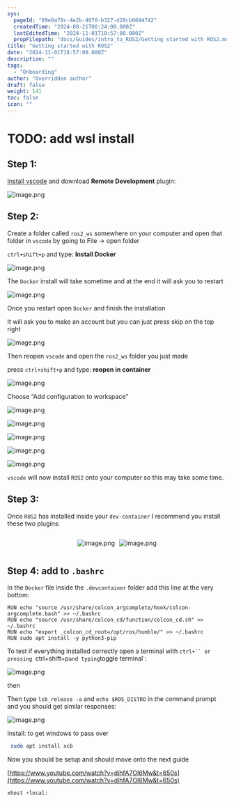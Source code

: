 ```yaml
---
sys:
  pageId: "89e0a78c-4e2b-4070-b327-d28cb0694742"
  createdTime: "2024-08-21T00:24:00.000Z"
  lastEditedTime: "2024-11-01T18:57:00.000Z"
  propFilepath: "docs/Guides/intro_to_ROS2/Getting started with ROS2.md"
title: "Getting started with ROS2"
date: "2024-11-01T18:57:00.000Z"
description: ""
tags:
  - "Onboarding"
author: "Overridden author"
draft: false
weight: 141
toc: false
icon: ""
---
```


# TODO: add wsl install

## Step 1:

[Install vscode](https://code.visualstudio.com/download) and download **Remote Development** plugin:

![image.png](https://prod-files-secure.s3.us-west-2.amazonaws.com/d518164a-d88e-44d1-a4ee-3adb3bd8bce0/efb52993-1881-4a40-b95e-6f020334f022/image.png?X-Amz-Algorithm=AWS4-HMAC-SHA256&X-Amz-Content-Sha256=UNSIGNED-PAYLOAD&X-Amz-Credential=ASIAZI2LB466WI33PUIJ%2F20250302%2Fus-west-2%2Fs3%2Faws4_request&X-Amz-Date=20250302T190115Z&X-Amz-Expires=3600&X-Amz-Security-Token=IQoJb3JpZ2luX2VjEIn%2F%2F%2F%2F%2F%2F%2F%2F%2F%2FwEaCXVzLXdlc3QtMiJGMEQCICT1wZnCE5DeCK3AeXGjfalaVX7zs%2BBaT4Vcx7ZUKXcxAiBCQP3F0bv%2F%2FLODY9gQvTFRWEtukCBUkdxcHcJXLw2XkyqIBAjC%2F%2F%2F%2F%2F%2F%2F%2F%2F%2F8BEAAaDDYzNzQyMzE4MzgwNSIMqL5ic7xIax2tgV%2B4KtwD0WNhs12lZJaJ3%2FSLAXxqhsdEPEdlKXFg%2ByDUB4dtvsFmcsf7l7g1xROMYPD1Mvk5%2B8W77b5MDDyaLSNq5m%2BvaxVXdht6WTeuhzqxvlo4yAvq%2F%2BtXmeDWHLqX1baPue%2F0ud6FSqxHRQr2l9Kc1myBLHU%2Fz57iOHmCpTXMpy74cReD94ah8HOltnb4AyyO111oiSnV6noZVzYBxT5iy%2BQbyzrQ%2B9BTHrrPg4K%2FfkNwbjyjQ64%2Fv8TpT1ZlpnvrqFuqb%2BIaSrK9umlQ9ElKp2KPRgy0jHl4pLQEH9buio7SsnY6bUofwbtdVX5p8ty32ERHwFX6IymNI5HoAbT3Lr%2FuhIaFXUz%2BOakE64CjF%2FYJCDOtssk0pKaZ9CZ9VLuIu91%2B08YSI9EytmOA7TKu6OTtmEG5X2UL5Y8GtRbXkDC01APsxND8sea7NsSBJfSbWz%2BYj1dADS10oVkw%2FP1s1SqkdqsQ7%2FDzdhKIO%2F2kRI0bf%2BxckiPJlus0zLXgHHyOmam%2FVzP6mQtz4ACuTpl2zaCbbAFEe4%2BAn5AVPGWryvo2iKGm%2BVnpSOtv%2BCUtoYlv%2BCyoKaLFsRhv%2BN7XVHA99IC31AcArw6OERxN0f8MAqLW149R5hoiZgRPlmyp6KAwmZ2SvgY6pgHL3hQzLBWQ%2BC3eD68OweFgtiSDucB7vNEQmBUX4W0jBMlhLW11DeegQa5918L9BnZ%2BWRQDa1KRQ9sNpznbGHoBsBNxtxk2xOy7UrIOYdzkfrYFmvGJGJ44sUVN%2FMFcGUK1TZk0E6zCOlmpCtrC%2FOxnQX3dexymgf4LRDLNo82dfElshVxfpgc8oBAH6dbHYMX7%2BYhwUVLT7%2FyjD6O7fIKeG3NzKNWM&X-Amz-Signature=874791b2fa257096b62938a726b5cc6bbf508b4b08b3457db59f5f20a1c9f8ae&X-Amz-SignedHeaders=host&x-id=GetObject)

## Step 2:

Create a folder called `ros2_ws` somewhere on your computer and open that folder in `vscode` by going to File → open folder 

`ctrl+shift+p` and type: **Install Docker**

![image.png](https://prod-files-secure.s3.us-west-2.amazonaws.com/d518164a-d88e-44d1-a4ee-3adb3bd8bce0/2269dc0e-1cd5-47ff-bceb-c04ad9b2eab0/image.png?X-Amz-Algorithm=AWS4-HMAC-SHA256&X-Amz-Content-Sha256=UNSIGNED-PAYLOAD&X-Amz-Credential=ASIAZI2LB466WI33PUIJ%2F20250302%2Fus-west-2%2Fs3%2Faws4_request&X-Amz-Date=20250302T190115Z&X-Amz-Expires=3600&X-Amz-Security-Token=IQoJb3JpZ2luX2VjEIn%2F%2F%2F%2F%2F%2F%2F%2F%2F%2FwEaCXVzLXdlc3QtMiJGMEQCICT1wZnCE5DeCK3AeXGjfalaVX7zs%2BBaT4Vcx7ZUKXcxAiBCQP3F0bv%2F%2FLODY9gQvTFRWEtukCBUkdxcHcJXLw2XkyqIBAjC%2F%2F%2F%2F%2F%2F%2F%2F%2F%2F8BEAAaDDYzNzQyMzE4MzgwNSIMqL5ic7xIax2tgV%2B4KtwD0WNhs12lZJaJ3%2FSLAXxqhsdEPEdlKXFg%2ByDUB4dtvsFmcsf7l7g1xROMYPD1Mvk5%2B8W77b5MDDyaLSNq5m%2BvaxVXdht6WTeuhzqxvlo4yAvq%2F%2BtXmeDWHLqX1baPue%2F0ud6FSqxHRQr2l9Kc1myBLHU%2Fz57iOHmCpTXMpy74cReD94ah8HOltnb4AyyO111oiSnV6noZVzYBxT5iy%2BQbyzrQ%2B9BTHrrPg4K%2FfkNwbjyjQ64%2Fv8TpT1ZlpnvrqFuqb%2BIaSrK9umlQ9ElKp2KPRgy0jHl4pLQEH9buio7SsnY6bUofwbtdVX5p8ty32ERHwFX6IymNI5HoAbT3Lr%2FuhIaFXUz%2BOakE64CjF%2FYJCDOtssk0pKaZ9CZ9VLuIu91%2B08YSI9EytmOA7TKu6OTtmEG5X2UL5Y8GtRbXkDC01APsxND8sea7NsSBJfSbWz%2BYj1dADS10oVkw%2FP1s1SqkdqsQ7%2FDzdhKIO%2F2kRI0bf%2BxckiPJlus0zLXgHHyOmam%2FVzP6mQtz4ACuTpl2zaCbbAFEe4%2BAn5AVPGWryvo2iKGm%2BVnpSOtv%2BCUtoYlv%2BCyoKaLFsRhv%2BN7XVHA99IC31AcArw6OERxN0f8MAqLW149R5hoiZgRPlmyp6KAwmZ2SvgY6pgHL3hQzLBWQ%2BC3eD68OweFgtiSDucB7vNEQmBUX4W0jBMlhLW11DeegQa5918L9BnZ%2BWRQDa1KRQ9sNpznbGHoBsBNxtxk2xOy7UrIOYdzkfrYFmvGJGJ44sUVN%2FMFcGUK1TZk0E6zCOlmpCtrC%2FOxnQX3dexymgf4LRDLNo82dfElshVxfpgc8oBAH6dbHYMX7%2BYhwUVLT7%2FyjD6O7fIKeG3NzKNWM&X-Amz-Signature=6ae70d976f55ffe382f307934c77e0133ec32fc3292679a24f8b032e8c1ff1d6&X-Amz-SignedHeaders=host&x-id=GetObject)

The `Docker` install will take sometime and at the end it will ask you to restart

![image.png](https://prod-files-secure.s3.us-west-2.amazonaws.com/d518164a-d88e-44d1-a4ee-3adb3bd8bce0/ed233f78-be33-4b1f-b89c-9c346c0e961e/image.png?X-Amz-Algorithm=AWS4-HMAC-SHA256&X-Amz-Content-Sha256=UNSIGNED-PAYLOAD&X-Amz-Credential=ASIAZI2LB466WI33PUIJ%2F20250302%2Fus-west-2%2Fs3%2Faws4_request&X-Amz-Date=20250302T190115Z&X-Amz-Expires=3600&X-Amz-Security-Token=IQoJb3JpZ2luX2VjEIn%2F%2F%2F%2F%2F%2F%2F%2F%2F%2FwEaCXVzLXdlc3QtMiJGMEQCICT1wZnCE5DeCK3AeXGjfalaVX7zs%2BBaT4Vcx7ZUKXcxAiBCQP3F0bv%2F%2FLODY9gQvTFRWEtukCBUkdxcHcJXLw2XkyqIBAjC%2F%2F%2F%2F%2F%2F%2F%2F%2F%2F8BEAAaDDYzNzQyMzE4MzgwNSIMqL5ic7xIax2tgV%2B4KtwD0WNhs12lZJaJ3%2FSLAXxqhsdEPEdlKXFg%2ByDUB4dtvsFmcsf7l7g1xROMYPD1Mvk5%2B8W77b5MDDyaLSNq5m%2BvaxVXdht6WTeuhzqxvlo4yAvq%2F%2BtXmeDWHLqX1baPue%2F0ud6FSqxHRQr2l9Kc1myBLHU%2Fz57iOHmCpTXMpy74cReD94ah8HOltnb4AyyO111oiSnV6noZVzYBxT5iy%2BQbyzrQ%2B9BTHrrPg4K%2FfkNwbjyjQ64%2Fv8TpT1ZlpnvrqFuqb%2BIaSrK9umlQ9ElKp2KPRgy0jHl4pLQEH9buio7SsnY6bUofwbtdVX5p8ty32ERHwFX6IymNI5HoAbT3Lr%2FuhIaFXUz%2BOakE64CjF%2FYJCDOtssk0pKaZ9CZ9VLuIu91%2B08YSI9EytmOA7TKu6OTtmEG5X2UL5Y8GtRbXkDC01APsxND8sea7NsSBJfSbWz%2BYj1dADS10oVkw%2FP1s1SqkdqsQ7%2FDzdhKIO%2F2kRI0bf%2BxckiPJlus0zLXgHHyOmam%2FVzP6mQtz4ACuTpl2zaCbbAFEe4%2BAn5AVPGWryvo2iKGm%2BVnpSOtv%2BCUtoYlv%2BCyoKaLFsRhv%2BN7XVHA99IC31AcArw6OERxN0f8MAqLW149R5hoiZgRPlmyp6KAwmZ2SvgY6pgHL3hQzLBWQ%2BC3eD68OweFgtiSDucB7vNEQmBUX4W0jBMlhLW11DeegQa5918L9BnZ%2BWRQDa1KRQ9sNpznbGHoBsBNxtxk2xOy7UrIOYdzkfrYFmvGJGJ44sUVN%2FMFcGUK1TZk0E6zCOlmpCtrC%2FOxnQX3dexymgf4LRDLNo82dfElshVxfpgc8oBAH6dbHYMX7%2BYhwUVLT7%2FyjD6O7fIKeG3NzKNWM&X-Amz-Signature=09daaa65a049177c729c3fb5117acfd0b14b13c4f4c9010f092ea8016184d892&X-Amz-SignedHeaders=host&x-id=GetObject)

Once you restart open `Docker` and finish the installation

It will ask you to make an account but you can just press skip on the top right

![image.png](https://prod-files-secure.s3.us-west-2.amazonaws.com/d518164a-d88e-44d1-a4ee-3adb3bd8bce0/21010ad9-1659-4fd9-9f59-9932a09b2a3d/image.png?X-Amz-Algorithm=AWS4-HMAC-SHA256&X-Amz-Content-Sha256=UNSIGNED-PAYLOAD&X-Amz-Credential=ASIAZI2LB466WI33PUIJ%2F20250302%2Fus-west-2%2Fs3%2Faws4_request&X-Amz-Date=20250302T190115Z&X-Amz-Expires=3600&X-Amz-Security-Token=IQoJb3JpZ2luX2VjEIn%2F%2F%2F%2F%2F%2F%2F%2F%2F%2FwEaCXVzLXdlc3QtMiJGMEQCICT1wZnCE5DeCK3AeXGjfalaVX7zs%2BBaT4Vcx7ZUKXcxAiBCQP3F0bv%2F%2FLODY9gQvTFRWEtukCBUkdxcHcJXLw2XkyqIBAjC%2F%2F%2F%2F%2F%2F%2F%2F%2F%2F8BEAAaDDYzNzQyMzE4MzgwNSIMqL5ic7xIax2tgV%2B4KtwD0WNhs12lZJaJ3%2FSLAXxqhsdEPEdlKXFg%2ByDUB4dtvsFmcsf7l7g1xROMYPD1Mvk5%2B8W77b5MDDyaLSNq5m%2BvaxVXdht6WTeuhzqxvlo4yAvq%2F%2BtXmeDWHLqX1baPue%2F0ud6FSqxHRQr2l9Kc1myBLHU%2Fz57iOHmCpTXMpy74cReD94ah8HOltnb4AyyO111oiSnV6noZVzYBxT5iy%2BQbyzrQ%2B9BTHrrPg4K%2FfkNwbjyjQ64%2Fv8TpT1ZlpnvrqFuqb%2BIaSrK9umlQ9ElKp2KPRgy0jHl4pLQEH9buio7SsnY6bUofwbtdVX5p8ty32ERHwFX6IymNI5HoAbT3Lr%2FuhIaFXUz%2BOakE64CjF%2FYJCDOtssk0pKaZ9CZ9VLuIu91%2B08YSI9EytmOA7TKu6OTtmEG5X2UL5Y8GtRbXkDC01APsxND8sea7NsSBJfSbWz%2BYj1dADS10oVkw%2FP1s1SqkdqsQ7%2FDzdhKIO%2F2kRI0bf%2BxckiPJlus0zLXgHHyOmam%2FVzP6mQtz4ACuTpl2zaCbbAFEe4%2BAn5AVPGWryvo2iKGm%2BVnpSOtv%2BCUtoYlv%2BCyoKaLFsRhv%2BN7XVHA99IC31AcArw6OERxN0f8MAqLW149R5hoiZgRPlmyp6KAwmZ2SvgY6pgHL3hQzLBWQ%2BC3eD68OweFgtiSDucB7vNEQmBUX4W0jBMlhLW11DeegQa5918L9BnZ%2BWRQDa1KRQ9sNpznbGHoBsBNxtxk2xOy7UrIOYdzkfrYFmvGJGJ44sUVN%2FMFcGUK1TZk0E6zCOlmpCtrC%2FOxnQX3dexymgf4LRDLNo82dfElshVxfpgc8oBAH6dbHYMX7%2BYhwUVLT7%2FyjD6O7fIKeG3NzKNWM&X-Amz-Signature=ea61f7ddc8b691f1c91b3511ff1fadf3b12b952ad5330e823c9caad47a8bc1e9&X-Amz-SignedHeaders=host&x-id=GetObject)

Then reopen `vscode` and open the `ros2_ws` folder you just made

press `ctrl+shift+p` and type: **reopen in container**

![image.png](https://prod-files-secure.s3.us-west-2.amazonaws.com/d518164a-d88e-44d1-a4ee-3adb3bd8bce0/4e93b8c2-41ad-488c-8095-c74205196118/image.png?X-Amz-Algorithm=AWS4-HMAC-SHA256&X-Amz-Content-Sha256=UNSIGNED-PAYLOAD&X-Amz-Credential=ASIAZI2LB466WI33PUIJ%2F20250302%2Fus-west-2%2Fs3%2Faws4_request&X-Amz-Date=20250302T190115Z&X-Amz-Expires=3600&X-Amz-Security-Token=IQoJb3JpZ2luX2VjEIn%2F%2F%2F%2F%2F%2F%2F%2F%2F%2FwEaCXVzLXdlc3QtMiJGMEQCICT1wZnCE5DeCK3AeXGjfalaVX7zs%2BBaT4Vcx7ZUKXcxAiBCQP3F0bv%2F%2FLODY9gQvTFRWEtukCBUkdxcHcJXLw2XkyqIBAjC%2F%2F%2F%2F%2F%2F%2F%2F%2F%2F8BEAAaDDYzNzQyMzE4MzgwNSIMqL5ic7xIax2tgV%2B4KtwD0WNhs12lZJaJ3%2FSLAXxqhsdEPEdlKXFg%2ByDUB4dtvsFmcsf7l7g1xROMYPD1Mvk5%2B8W77b5MDDyaLSNq5m%2BvaxVXdht6WTeuhzqxvlo4yAvq%2F%2BtXmeDWHLqX1baPue%2F0ud6FSqxHRQr2l9Kc1myBLHU%2Fz57iOHmCpTXMpy74cReD94ah8HOltnb4AyyO111oiSnV6noZVzYBxT5iy%2BQbyzrQ%2B9BTHrrPg4K%2FfkNwbjyjQ64%2Fv8TpT1ZlpnvrqFuqb%2BIaSrK9umlQ9ElKp2KPRgy0jHl4pLQEH9buio7SsnY6bUofwbtdVX5p8ty32ERHwFX6IymNI5HoAbT3Lr%2FuhIaFXUz%2BOakE64CjF%2FYJCDOtssk0pKaZ9CZ9VLuIu91%2B08YSI9EytmOA7TKu6OTtmEG5X2UL5Y8GtRbXkDC01APsxND8sea7NsSBJfSbWz%2BYj1dADS10oVkw%2FP1s1SqkdqsQ7%2FDzdhKIO%2F2kRI0bf%2BxckiPJlus0zLXgHHyOmam%2FVzP6mQtz4ACuTpl2zaCbbAFEe4%2BAn5AVPGWryvo2iKGm%2BVnpSOtv%2BCUtoYlv%2BCyoKaLFsRhv%2BN7XVHA99IC31AcArw6OERxN0f8MAqLW149R5hoiZgRPlmyp6KAwmZ2SvgY6pgHL3hQzLBWQ%2BC3eD68OweFgtiSDucB7vNEQmBUX4W0jBMlhLW11DeegQa5918L9BnZ%2BWRQDa1KRQ9sNpznbGHoBsBNxtxk2xOy7UrIOYdzkfrYFmvGJGJ44sUVN%2FMFcGUK1TZk0E6zCOlmpCtrC%2FOxnQX3dexymgf4LRDLNo82dfElshVxfpgc8oBAH6dbHYMX7%2BYhwUVLT7%2FyjD6O7fIKeG3NzKNWM&X-Amz-Signature=6cc2fc148def3dcce028b27deccc9b7be69a27469bc505917d1e24bbca97b6b2&X-Amz-SignedHeaders=host&x-id=GetObject)

Choose “Add configuration to workspace”

![image.png](https://prod-files-secure.s3.us-west-2.amazonaws.com/d518164a-d88e-44d1-a4ee-3adb3bd8bce0/9560b282-5060-4989-ba37-97e7b2c22476/image.png?X-Amz-Algorithm=AWS4-HMAC-SHA256&X-Amz-Content-Sha256=UNSIGNED-PAYLOAD&X-Amz-Credential=ASIAZI2LB466WI33PUIJ%2F20250302%2Fus-west-2%2Fs3%2Faws4_request&X-Amz-Date=20250302T190115Z&X-Amz-Expires=3600&X-Amz-Security-Token=IQoJb3JpZ2luX2VjEIn%2F%2F%2F%2F%2F%2F%2F%2F%2F%2FwEaCXVzLXdlc3QtMiJGMEQCICT1wZnCE5DeCK3AeXGjfalaVX7zs%2BBaT4Vcx7ZUKXcxAiBCQP3F0bv%2F%2FLODY9gQvTFRWEtukCBUkdxcHcJXLw2XkyqIBAjC%2F%2F%2F%2F%2F%2F%2F%2F%2F%2F8BEAAaDDYzNzQyMzE4MzgwNSIMqL5ic7xIax2tgV%2B4KtwD0WNhs12lZJaJ3%2FSLAXxqhsdEPEdlKXFg%2ByDUB4dtvsFmcsf7l7g1xROMYPD1Mvk5%2B8W77b5MDDyaLSNq5m%2BvaxVXdht6WTeuhzqxvlo4yAvq%2F%2BtXmeDWHLqX1baPue%2F0ud6FSqxHRQr2l9Kc1myBLHU%2Fz57iOHmCpTXMpy74cReD94ah8HOltnb4AyyO111oiSnV6noZVzYBxT5iy%2BQbyzrQ%2B9BTHrrPg4K%2FfkNwbjyjQ64%2Fv8TpT1ZlpnvrqFuqb%2BIaSrK9umlQ9ElKp2KPRgy0jHl4pLQEH9buio7SsnY6bUofwbtdVX5p8ty32ERHwFX6IymNI5HoAbT3Lr%2FuhIaFXUz%2BOakE64CjF%2FYJCDOtssk0pKaZ9CZ9VLuIu91%2B08YSI9EytmOA7TKu6OTtmEG5X2UL5Y8GtRbXkDC01APsxND8sea7NsSBJfSbWz%2BYj1dADS10oVkw%2FP1s1SqkdqsQ7%2FDzdhKIO%2F2kRI0bf%2BxckiPJlus0zLXgHHyOmam%2FVzP6mQtz4ACuTpl2zaCbbAFEe4%2BAn5AVPGWryvo2iKGm%2BVnpSOtv%2BCUtoYlv%2BCyoKaLFsRhv%2BN7XVHA99IC31AcArw6OERxN0f8MAqLW149R5hoiZgRPlmyp6KAwmZ2SvgY6pgHL3hQzLBWQ%2BC3eD68OweFgtiSDucB7vNEQmBUX4W0jBMlhLW11DeegQa5918L9BnZ%2BWRQDa1KRQ9sNpznbGHoBsBNxtxk2xOy7UrIOYdzkfrYFmvGJGJ44sUVN%2FMFcGUK1TZk0E6zCOlmpCtrC%2FOxnQX3dexymgf4LRDLNo82dfElshVxfpgc8oBAH6dbHYMX7%2BYhwUVLT7%2FyjD6O7fIKeG3NzKNWM&X-Amz-Signature=5d3bc3d033ab038336b3935ad83f5d1adc499f32f3513c6c2b615fb91837d309&X-Amz-SignedHeaders=host&x-id=GetObject)

![image.png](https://prod-files-secure.s3.us-west-2.amazonaws.com/d518164a-d88e-44d1-a4ee-3adb3bd8bce0/2ee63f81-886b-48e8-a553-dc6e5eac99e4/image.png?X-Amz-Algorithm=AWS4-HMAC-SHA256&X-Amz-Content-Sha256=UNSIGNED-PAYLOAD&X-Amz-Credential=ASIAZI2LB466WI33PUIJ%2F20250302%2Fus-west-2%2Fs3%2Faws4_request&X-Amz-Date=20250302T190115Z&X-Amz-Expires=3600&X-Amz-Security-Token=IQoJb3JpZ2luX2VjEIn%2F%2F%2F%2F%2F%2F%2F%2F%2F%2FwEaCXVzLXdlc3QtMiJGMEQCICT1wZnCE5DeCK3AeXGjfalaVX7zs%2BBaT4Vcx7ZUKXcxAiBCQP3F0bv%2F%2FLODY9gQvTFRWEtukCBUkdxcHcJXLw2XkyqIBAjC%2F%2F%2F%2F%2F%2F%2F%2F%2F%2F8BEAAaDDYzNzQyMzE4MzgwNSIMqL5ic7xIax2tgV%2B4KtwD0WNhs12lZJaJ3%2FSLAXxqhsdEPEdlKXFg%2ByDUB4dtvsFmcsf7l7g1xROMYPD1Mvk5%2B8W77b5MDDyaLSNq5m%2BvaxVXdht6WTeuhzqxvlo4yAvq%2F%2BtXmeDWHLqX1baPue%2F0ud6FSqxHRQr2l9Kc1myBLHU%2Fz57iOHmCpTXMpy74cReD94ah8HOltnb4AyyO111oiSnV6noZVzYBxT5iy%2BQbyzrQ%2B9BTHrrPg4K%2FfkNwbjyjQ64%2Fv8TpT1ZlpnvrqFuqb%2BIaSrK9umlQ9ElKp2KPRgy0jHl4pLQEH9buio7SsnY6bUofwbtdVX5p8ty32ERHwFX6IymNI5HoAbT3Lr%2FuhIaFXUz%2BOakE64CjF%2FYJCDOtssk0pKaZ9CZ9VLuIu91%2B08YSI9EytmOA7TKu6OTtmEG5X2UL5Y8GtRbXkDC01APsxND8sea7NsSBJfSbWz%2BYj1dADS10oVkw%2FP1s1SqkdqsQ7%2FDzdhKIO%2F2kRI0bf%2BxckiPJlus0zLXgHHyOmam%2FVzP6mQtz4ACuTpl2zaCbbAFEe4%2BAn5AVPGWryvo2iKGm%2BVnpSOtv%2BCUtoYlv%2BCyoKaLFsRhv%2BN7XVHA99IC31AcArw6OERxN0f8MAqLW149R5hoiZgRPlmyp6KAwmZ2SvgY6pgHL3hQzLBWQ%2BC3eD68OweFgtiSDucB7vNEQmBUX4W0jBMlhLW11DeegQa5918L9BnZ%2BWRQDa1KRQ9sNpznbGHoBsBNxtxk2xOy7UrIOYdzkfrYFmvGJGJ44sUVN%2FMFcGUK1TZk0E6zCOlmpCtrC%2FOxnQX3dexymgf4LRDLNo82dfElshVxfpgc8oBAH6dbHYMX7%2BYhwUVLT7%2FyjD6O7fIKeG3NzKNWM&X-Amz-Signature=2d345ba25b2b896db533f9ec65e13fdb4a9ba2b7e43cc7961129723388b5caae&X-Amz-SignedHeaders=host&x-id=GetObject)

![image.png](https://prod-files-secure.s3.us-west-2.amazonaws.com/d518164a-d88e-44d1-a4ee-3adb3bd8bce0/ae1580b2-b048-407e-aed9-b584224a7a04/image.png?X-Amz-Algorithm=AWS4-HMAC-SHA256&X-Amz-Content-Sha256=UNSIGNED-PAYLOAD&X-Amz-Credential=ASIAZI2LB466WI33PUIJ%2F20250302%2Fus-west-2%2Fs3%2Faws4_request&X-Amz-Date=20250302T190115Z&X-Amz-Expires=3600&X-Amz-Security-Token=IQoJb3JpZ2luX2VjEIn%2F%2F%2F%2F%2F%2F%2F%2F%2F%2FwEaCXVzLXdlc3QtMiJGMEQCICT1wZnCE5DeCK3AeXGjfalaVX7zs%2BBaT4Vcx7ZUKXcxAiBCQP3F0bv%2F%2FLODY9gQvTFRWEtukCBUkdxcHcJXLw2XkyqIBAjC%2F%2F%2F%2F%2F%2F%2F%2F%2F%2F8BEAAaDDYzNzQyMzE4MzgwNSIMqL5ic7xIax2tgV%2B4KtwD0WNhs12lZJaJ3%2FSLAXxqhsdEPEdlKXFg%2ByDUB4dtvsFmcsf7l7g1xROMYPD1Mvk5%2B8W77b5MDDyaLSNq5m%2BvaxVXdht6WTeuhzqxvlo4yAvq%2F%2BtXmeDWHLqX1baPue%2F0ud6FSqxHRQr2l9Kc1myBLHU%2Fz57iOHmCpTXMpy74cReD94ah8HOltnb4AyyO111oiSnV6noZVzYBxT5iy%2BQbyzrQ%2B9BTHrrPg4K%2FfkNwbjyjQ64%2Fv8TpT1ZlpnvrqFuqb%2BIaSrK9umlQ9ElKp2KPRgy0jHl4pLQEH9buio7SsnY6bUofwbtdVX5p8ty32ERHwFX6IymNI5HoAbT3Lr%2FuhIaFXUz%2BOakE64CjF%2FYJCDOtssk0pKaZ9CZ9VLuIu91%2B08YSI9EytmOA7TKu6OTtmEG5X2UL5Y8GtRbXkDC01APsxND8sea7NsSBJfSbWz%2BYj1dADS10oVkw%2FP1s1SqkdqsQ7%2FDzdhKIO%2F2kRI0bf%2BxckiPJlus0zLXgHHyOmam%2FVzP6mQtz4ACuTpl2zaCbbAFEe4%2BAn5AVPGWryvo2iKGm%2BVnpSOtv%2BCUtoYlv%2BCyoKaLFsRhv%2BN7XVHA99IC31AcArw6OERxN0f8MAqLW149R5hoiZgRPlmyp6KAwmZ2SvgY6pgHL3hQzLBWQ%2BC3eD68OweFgtiSDucB7vNEQmBUX4W0jBMlhLW11DeegQa5918L9BnZ%2BWRQDa1KRQ9sNpznbGHoBsBNxtxk2xOy7UrIOYdzkfrYFmvGJGJ44sUVN%2FMFcGUK1TZk0E6zCOlmpCtrC%2FOxnQX3dexymgf4LRDLNo82dfElshVxfpgc8oBAH6dbHYMX7%2BYhwUVLT7%2FyjD6O7fIKeG3NzKNWM&X-Amz-Signature=c47f89647984004ef78f5875a561f030193a97d639be23071aa5f8a1cb456c18&X-Amz-SignedHeaders=host&x-id=GetObject)

![image.png](https://prod-files-secure.s3.us-west-2.amazonaws.com/d518164a-d88e-44d1-a4ee-3adb3bd8bce0/53255b28-f75e-430f-b9e3-c0ac8577e42b/image.png?X-Amz-Algorithm=AWS4-HMAC-SHA256&X-Amz-Content-Sha256=UNSIGNED-PAYLOAD&X-Amz-Credential=ASIAZI2LB466WI33PUIJ%2F20250302%2Fus-west-2%2Fs3%2Faws4_request&X-Amz-Date=20250302T190114Z&X-Amz-Expires=3600&X-Amz-Security-Token=IQoJb3JpZ2luX2VjEIn%2F%2F%2F%2F%2F%2F%2F%2F%2F%2FwEaCXVzLXdlc3QtMiJGMEQCICT1wZnCE5DeCK3AeXGjfalaVX7zs%2BBaT4Vcx7ZUKXcxAiBCQP3F0bv%2F%2FLODY9gQvTFRWEtukCBUkdxcHcJXLw2XkyqIBAjC%2F%2F%2F%2F%2F%2F%2F%2F%2F%2F8BEAAaDDYzNzQyMzE4MzgwNSIMqL5ic7xIax2tgV%2B4KtwD0WNhs12lZJaJ3%2FSLAXxqhsdEPEdlKXFg%2ByDUB4dtvsFmcsf7l7g1xROMYPD1Mvk5%2B8W77b5MDDyaLSNq5m%2BvaxVXdht6WTeuhzqxvlo4yAvq%2F%2BtXmeDWHLqX1baPue%2F0ud6FSqxHRQr2l9Kc1myBLHU%2Fz57iOHmCpTXMpy74cReD94ah8HOltnb4AyyO111oiSnV6noZVzYBxT5iy%2BQbyzrQ%2B9BTHrrPg4K%2FfkNwbjyjQ64%2Fv8TpT1ZlpnvrqFuqb%2BIaSrK9umlQ9ElKp2KPRgy0jHl4pLQEH9buio7SsnY6bUofwbtdVX5p8ty32ERHwFX6IymNI5HoAbT3Lr%2FuhIaFXUz%2BOakE64CjF%2FYJCDOtssk0pKaZ9CZ9VLuIu91%2B08YSI9EytmOA7TKu6OTtmEG5X2UL5Y8GtRbXkDC01APsxND8sea7NsSBJfSbWz%2BYj1dADS10oVkw%2FP1s1SqkdqsQ7%2FDzdhKIO%2F2kRI0bf%2BxckiPJlus0zLXgHHyOmam%2FVzP6mQtz4ACuTpl2zaCbbAFEe4%2BAn5AVPGWryvo2iKGm%2BVnpSOtv%2BCUtoYlv%2BCyoKaLFsRhv%2BN7XVHA99IC31AcArw6OERxN0f8MAqLW149R5hoiZgRPlmyp6KAwmZ2SvgY6pgHL3hQzLBWQ%2BC3eD68OweFgtiSDucB7vNEQmBUX4W0jBMlhLW11DeegQa5918L9BnZ%2BWRQDa1KRQ9sNpznbGHoBsBNxtxk2xOy7UrIOYdzkfrYFmvGJGJ44sUVN%2FMFcGUK1TZk0E6zCOlmpCtrC%2FOxnQX3dexymgf4LRDLNo82dfElshVxfpgc8oBAH6dbHYMX7%2BYhwUVLT7%2FyjD6O7fIKeG3NzKNWM&X-Amz-Signature=e6d132d1d9110582b0b395d6f63351b459b0cbce6aa760778c209f253c33336b&X-Amz-SignedHeaders=host&x-id=GetObject)

![image.png](https://prod-files-secure.s3.us-west-2.amazonaws.com/d518164a-d88e-44d1-a4ee-3adb3bd8bce0/7c562767-5af9-4ffb-97d1-327bcdf4ee00/image.png?X-Amz-Algorithm=AWS4-HMAC-SHA256&X-Amz-Content-Sha256=UNSIGNED-PAYLOAD&X-Amz-Credential=ASIAZI2LB466WI33PUIJ%2F20250302%2Fus-west-2%2Fs3%2Faws4_request&X-Amz-Date=20250302T190115Z&X-Amz-Expires=3600&X-Amz-Security-Token=IQoJb3JpZ2luX2VjEIn%2F%2F%2F%2F%2F%2F%2F%2F%2F%2FwEaCXVzLXdlc3QtMiJGMEQCICT1wZnCE5DeCK3AeXGjfalaVX7zs%2BBaT4Vcx7ZUKXcxAiBCQP3F0bv%2F%2FLODY9gQvTFRWEtukCBUkdxcHcJXLw2XkyqIBAjC%2F%2F%2F%2F%2F%2F%2F%2F%2F%2F8BEAAaDDYzNzQyMzE4MzgwNSIMqL5ic7xIax2tgV%2B4KtwD0WNhs12lZJaJ3%2FSLAXxqhsdEPEdlKXFg%2ByDUB4dtvsFmcsf7l7g1xROMYPD1Mvk5%2B8W77b5MDDyaLSNq5m%2BvaxVXdht6WTeuhzqxvlo4yAvq%2F%2BtXmeDWHLqX1baPue%2F0ud6FSqxHRQr2l9Kc1myBLHU%2Fz57iOHmCpTXMpy74cReD94ah8HOltnb4AyyO111oiSnV6noZVzYBxT5iy%2BQbyzrQ%2B9BTHrrPg4K%2FfkNwbjyjQ64%2Fv8TpT1ZlpnvrqFuqb%2BIaSrK9umlQ9ElKp2KPRgy0jHl4pLQEH9buio7SsnY6bUofwbtdVX5p8ty32ERHwFX6IymNI5HoAbT3Lr%2FuhIaFXUz%2BOakE64CjF%2FYJCDOtssk0pKaZ9CZ9VLuIu91%2B08YSI9EytmOA7TKu6OTtmEG5X2UL5Y8GtRbXkDC01APsxND8sea7NsSBJfSbWz%2BYj1dADS10oVkw%2FP1s1SqkdqsQ7%2FDzdhKIO%2F2kRI0bf%2BxckiPJlus0zLXgHHyOmam%2FVzP6mQtz4ACuTpl2zaCbbAFEe4%2BAn5AVPGWryvo2iKGm%2BVnpSOtv%2BCUtoYlv%2BCyoKaLFsRhv%2BN7XVHA99IC31AcArw6OERxN0f8MAqLW149R5hoiZgRPlmyp6KAwmZ2SvgY6pgHL3hQzLBWQ%2BC3eD68OweFgtiSDucB7vNEQmBUX4W0jBMlhLW11DeegQa5918L9BnZ%2BWRQDa1KRQ9sNpznbGHoBsBNxtxk2xOy7UrIOYdzkfrYFmvGJGJ44sUVN%2FMFcGUK1TZk0E6zCOlmpCtrC%2FOxnQX3dexymgf4LRDLNo82dfElshVxfpgc8oBAH6dbHYMX7%2BYhwUVLT7%2FyjD6O7fIKeG3NzKNWM&X-Amz-Signature=4b0401b7093f3449721a68bd7667acca759fbcaa86277d1b4b58cc1e6977a915&X-Amz-SignedHeaders=host&x-id=GetObject)

`vscode` will now install `ROS2` onto your computer so this may take some time.

## Step 3:

Once `ROS2` has installed inside your `dev-container` I recommend you install these two plugins:

<div style="display: flex;flex-direction: row; column-gap:10px; max-width: 630px;justify-content: center;">
<div>

![image.png](https://prod-files-secure.s3.us-west-2.amazonaws.com/d518164a-d88e-44d1-a4ee-3adb3bd8bce0/3fc3d550-5a54-4ba1-ba6b-faa01cdb7369/image.png?X-Amz-Algorithm=AWS4-HMAC-SHA256&X-Amz-Content-Sha256=UNSIGNED-PAYLOAD&X-Amz-Credential=ASIAZI2LB46677PXCFRQ%2F20250302%2Fus-west-2%2Fs3%2Faws4_request&X-Amz-Date=20250302T190118Z&X-Amz-Expires=3600&X-Amz-Security-Token=IQoJb3JpZ2luX2VjEIn%2F%2F%2F%2F%2F%2F%2F%2F%2F%2FwEaCXVzLXdlc3QtMiJGMEQCICE%2B9jVJ11D67EeQ%2FQk4tuanyVCjU6pLzVEU5HPnCnuTAiBXKXQG3I%2FAPFbH6DYbpw44PJE%2BMxuoFwHFW4AG%2FxnakyqIBAjC%2F%2F%2F%2F%2F%2F%2F%2F%2F%2F8BEAAaDDYzNzQyMzE4MzgwNSIMzCWC5DAmEUn0IRbVKtwDDq1jFIgcV3ypu%2FAncEIaXKfoP9CPyPkV09oPq7GvMeYoYaj6iXr65b1vqWTBb4LaBbR9v%2BFC2GWCgTTG92thrC%2FLPgMoPdAVNBap9qFlfdTQl4Nm1Wo%2F1gyYIVJYHQIBSEWRUQpdyi0l5vgtABb5n7kfGO1Htr%2FG7iYXtyxqyQwLseuXXAo90Wi4xuGz%2FivF9Xb8gmznDNfZzpWtNbjV9LBNLDBZBz43Cuwb5%2FrCYTA0mi%2FgpnFQXDIKI8P1yPnoSIxkMLhpWl9kROKqdoSS8fJZ87p54C7lsOf5QUBQAuwpCJ%2F45Z4Vf7etRgD%2BkbIH6Vb%2FquQv%2Bzq3Ng1XRaZaJCjr%2FGPXNDVyW%2Bw3YdcCZgBhYMa%2BPvwret5dhARX4rel3udSvGoMFdWytiTCmGqhmiVj0z1mCK%2FF2N8apguhlqXy0Yw7ArRRT1MsOpmkGJ%2FjXP6MrdQ%2B%2F0ZSt6dtpRMDOEQyDHCvc8yZRPsM%2FAZk0NNyxbdFrmsDaGsrtPspfrMU5ITS2tZNKLm6U%2BdUMe1Z1LKs0Yeb6b54C6%2F7QD45iqKh07r7Iir9ConJCU4cPNj9yAbu1mAoANMSgvDcW6NcDhMzKMKjcEoZrsxU0q25TugFFII%2BMxe2odY6dXswqJ2SvgY6pgH8spp1TACuE6bKABRITDHtq2vB0H9WS0G5UsUF0k5Vh45hFTzOSQQBFvFQedTPd4OTan0TAyy34ylI9ruXX9qko3H5ntS9%2BC8%2Bez2vBZVyW%2Bev7hRRQ0Z1dxABsXvPMvYRJ%2BA%2F%2BNPVteu2jI6beivCB0zQCARvWQnVZjs5JJDX3AGB9DXSfZvm%2BtOUlknA2aNgjnMtHb5DFCYYTbsanhzyM4MLjV3e&X-Amz-Signature=f68d27c28e558d8c828681e1115ce5fc134f7128f9d13b5e84cb43867c978a61&X-Amz-SignedHeaders=host&x-id=GetObject)

</div>
<div>

![image.png](https://prod-files-secure.s3.us-west-2.amazonaws.com/d518164a-d88e-44d1-a4ee-3adb3bd8bce0/d994cc66-13c2-4093-a5a3-f84cf4601a82/image.png?X-Amz-Algorithm=AWS4-HMAC-SHA256&X-Amz-Content-Sha256=UNSIGNED-PAYLOAD&X-Amz-Credential=ASIAZI2LB466WUBSH3DU%2F20250302%2Fus-west-2%2Fs3%2Faws4_request&X-Amz-Date=20250302T190118Z&X-Amz-Expires=3600&X-Amz-Security-Token=IQoJb3JpZ2luX2VjEIn%2F%2F%2F%2F%2F%2F%2F%2F%2F%2FwEaCXVzLXdlc3QtMiJHMEUCIQDNLKyRZIKSp5wJuxmS9YBzDWxmo6IUK48MlzjHOwi1PAIgPgtg9tXG7Fsb4%2BlBHK%2FOe6XTLiF6WMnHXOm1UXVXnsoqiAQIwv%2F%2F%2F%2F%2F%2F%2F%2F%2F%2FARAAGgw2Mzc0MjMxODM4MDUiDC6zJXi%2FDkBMhowKOSrcA4c5hbIvlWl4YZ%2BbrRqKz6pm2Fppn743kt2LpnO3DQVRStX3i0%2F37GYQXMs0KFqIlLb11X2U7Hj97zjMVKOnbl6EiSKUUshZFs%2BG7WCap08VPY6Fm7k0pV8tItQaxYKNsSqj3yOx%2FQ1aVCpPrcMPCCK9EuwDs%2BV3Q%2FSp8TyuCn8qdaedDukYSe0iRsh5WWzVY5mVbxmmcDd5h1HRyqdeq9TRG8ebeo9sBzLjvCif25aUU%2BtgATmvX1Civx0mip3Aui0EUYQ5asH0Bf5YU0HQh3y%2BRGbsqNuWL6NgUORRAK57RB0dVh3ntOUNt4vKCf%2Bvp3c0l3ytn8jG8AKivNPhcf2LYEHmKGsPkFFKe3Ud%2Fax07rprP%2BPaTKxl9sXGIL17F2SKOyTPXhxsG%2FbH0JV%2FXGNiQ3JKGgPDtsnIsZuuCuHMbjGRg4ObDg%2FJoQftmPanUz21KrSE%2B5IHPlHC8%2BIJIB%2FlAKlLerHCEzBe37QRdWWBE1M5SzaoxcGW3GurP19tKZjtShRISYQloF8fCVtSPB3VCdpb5HapJIzEOXvD3WTcFcVeTRFbtXvbazLxtd%2BB23cjWSG1EUr%2FrDPINojsxfI7C0uT28tw%2F4hW2FmdK58fBU741I0eThvO5MEJMIGikr4GOqUBBu0PfiJWhj8F39ch47EyHD%2BYsYX%2FjtUVKfNRcmZtiNMZ6pVHufHk7pgOTygwNEMCxG1ifwTO%2FGV5RZ%2BIGNZ96O26GB8qFYcPiyqo1y1D1J1Goc%2FLVHyt3NlImkzROMaytc8AK2ABowiBw%2FwQGf61RsVEKz0174DbRMGtFayYOJQnXwJckPsvS5AWOO5Vl8nsjMrBIrordaJItcMSqpwHXl13nnQt&X-Amz-Signature=4b2f78edcc31f94a6df4cf48f7a01f1bd6a01f42dfb3088816ed6236baebcff8&X-Amz-SignedHeaders=host&x-id=GetObject)

</div>
</div>

## Step 4: add to `.bashrc`

In the `Docker` file inside the `.devcontainer` folder add this line at the very bottom: 

```docker
RUN echo "source /usr/share/colcon_argcomplete/hook/colcon-argcomplete.bash" >> ~/.bashrc
RUN echo "source /usr/share/colcon_cd/function/colcon_cd.sh" >> ~/.bashrc
RUN echo "export _colcon_cd_root=/opt/ros/humble/" >> ~/.bashrc
RUN sudo apt install -y python3-pip 
```

To test if everything installed correctly open a terminal with `ctrl+`` or pressing `ctrl+shift+p` and typing `toggle terminal`:

![image.png](https://prod-files-secure.s3.us-west-2.amazonaws.com/d518164a-d88e-44d1-a4ee-3adb3bd8bce0/6a4943d8-b04e-4c02-9a58-775f3384d1a5/image.png?X-Amz-Algorithm=AWS4-HMAC-SHA256&X-Amz-Content-Sha256=UNSIGNED-PAYLOAD&X-Amz-Credential=ASIAZI2LB466WI33PUIJ%2F20250302%2Fus-west-2%2Fs3%2Faws4_request&X-Amz-Date=20250302T190114Z&X-Amz-Expires=3600&X-Amz-Security-Token=IQoJb3JpZ2luX2VjEIn%2F%2F%2F%2F%2F%2F%2F%2F%2F%2FwEaCXVzLXdlc3QtMiJGMEQCICT1wZnCE5DeCK3AeXGjfalaVX7zs%2BBaT4Vcx7ZUKXcxAiBCQP3F0bv%2F%2FLODY9gQvTFRWEtukCBUkdxcHcJXLw2XkyqIBAjC%2F%2F%2F%2F%2F%2F%2F%2F%2F%2F8BEAAaDDYzNzQyMzE4MzgwNSIMqL5ic7xIax2tgV%2B4KtwD0WNhs12lZJaJ3%2FSLAXxqhsdEPEdlKXFg%2ByDUB4dtvsFmcsf7l7g1xROMYPD1Mvk5%2B8W77b5MDDyaLSNq5m%2BvaxVXdht6WTeuhzqxvlo4yAvq%2F%2BtXmeDWHLqX1baPue%2F0ud6FSqxHRQr2l9Kc1myBLHU%2Fz57iOHmCpTXMpy74cReD94ah8HOltnb4AyyO111oiSnV6noZVzYBxT5iy%2BQbyzrQ%2B9BTHrrPg4K%2FfkNwbjyjQ64%2Fv8TpT1ZlpnvrqFuqb%2BIaSrK9umlQ9ElKp2KPRgy0jHl4pLQEH9buio7SsnY6bUofwbtdVX5p8ty32ERHwFX6IymNI5HoAbT3Lr%2FuhIaFXUz%2BOakE64CjF%2FYJCDOtssk0pKaZ9CZ9VLuIu91%2B08YSI9EytmOA7TKu6OTtmEG5X2UL5Y8GtRbXkDC01APsxND8sea7NsSBJfSbWz%2BYj1dADS10oVkw%2FP1s1SqkdqsQ7%2FDzdhKIO%2F2kRI0bf%2BxckiPJlus0zLXgHHyOmam%2FVzP6mQtz4ACuTpl2zaCbbAFEe4%2BAn5AVPGWryvo2iKGm%2BVnpSOtv%2BCUtoYlv%2BCyoKaLFsRhv%2BN7XVHA99IC31AcArw6OERxN0f8MAqLW149R5hoiZgRPlmyp6KAwmZ2SvgY6pgHL3hQzLBWQ%2BC3eD68OweFgtiSDucB7vNEQmBUX4W0jBMlhLW11DeegQa5918L9BnZ%2BWRQDa1KRQ9sNpznbGHoBsBNxtxk2xOy7UrIOYdzkfrYFmvGJGJ44sUVN%2FMFcGUK1TZk0E6zCOlmpCtrC%2FOxnQX3dexymgf4LRDLNo82dfElshVxfpgc8oBAH6dbHYMX7%2BYhwUVLT7%2FyjD6O7fIKeG3NzKNWM&X-Amz-Signature=c7b2d335629be17d00d50e35ae452536c376e1b8fe92094c8e177e74221b40f4&X-Amz-SignedHeaders=host&x-id=GetObject)

then 

Then type `lsb_release -a` and `echo $ROS_DISTRO` in the command prompt and you should get similar responses:

![image.png](https://prod-files-secure.s3.us-west-2.amazonaws.com/d518164a-d88e-44d1-a4ee-3adb3bd8bce0/3e635dec-a805-4e85-8b9e-d000e5b71a4e/image.png?X-Amz-Algorithm=AWS4-HMAC-SHA256&X-Amz-Content-Sha256=UNSIGNED-PAYLOAD&X-Amz-Credential=ASIAZI2LB466WI33PUIJ%2F20250302%2Fus-west-2%2Fs3%2Faws4_request&X-Amz-Date=20250302T190115Z&X-Amz-Expires=3600&X-Amz-Security-Token=IQoJb3JpZ2luX2VjEIn%2F%2F%2F%2F%2F%2F%2F%2F%2F%2FwEaCXVzLXdlc3QtMiJGMEQCICT1wZnCE5DeCK3AeXGjfalaVX7zs%2BBaT4Vcx7ZUKXcxAiBCQP3F0bv%2F%2FLODY9gQvTFRWEtukCBUkdxcHcJXLw2XkyqIBAjC%2F%2F%2F%2F%2F%2F%2F%2F%2F%2F8BEAAaDDYzNzQyMzE4MzgwNSIMqL5ic7xIax2tgV%2B4KtwD0WNhs12lZJaJ3%2FSLAXxqhsdEPEdlKXFg%2ByDUB4dtvsFmcsf7l7g1xROMYPD1Mvk5%2B8W77b5MDDyaLSNq5m%2BvaxVXdht6WTeuhzqxvlo4yAvq%2F%2BtXmeDWHLqX1baPue%2F0ud6FSqxHRQr2l9Kc1myBLHU%2Fz57iOHmCpTXMpy74cReD94ah8HOltnb4AyyO111oiSnV6noZVzYBxT5iy%2BQbyzrQ%2B9BTHrrPg4K%2FfkNwbjyjQ64%2Fv8TpT1ZlpnvrqFuqb%2BIaSrK9umlQ9ElKp2KPRgy0jHl4pLQEH9buio7SsnY6bUofwbtdVX5p8ty32ERHwFX6IymNI5HoAbT3Lr%2FuhIaFXUz%2BOakE64CjF%2FYJCDOtssk0pKaZ9CZ9VLuIu91%2B08YSI9EytmOA7TKu6OTtmEG5X2UL5Y8GtRbXkDC01APsxND8sea7NsSBJfSbWz%2BYj1dADS10oVkw%2FP1s1SqkdqsQ7%2FDzdhKIO%2F2kRI0bf%2BxckiPJlus0zLXgHHyOmam%2FVzP6mQtz4ACuTpl2zaCbbAFEe4%2BAn5AVPGWryvo2iKGm%2BVnpSOtv%2BCUtoYlv%2BCyoKaLFsRhv%2BN7XVHA99IC31AcArw6OERxN0f8MAqLW149R5hoiZgRPlmyp6KAwmZ2SvgY6pgHL3hQzLBWQ%2BC3eD68OweFgtiSDucB7vNEQmBUX4W0jBMlhLW11DeegQa5918L9BnZ%2BWRQDa1KRQ9sNpznbGHoBsBNxtxk2xOy7UrIOYdzkfrYFmvGJGJ44sUVN%2FMFcGUK1TZk0E6zCOlmpCtrC%2FOxnQX3dexymgf4LRDLNo82dfElshVxfpgc8oBAH6dbHYMX7%2BYhwUVLT7%2FyjD6O7fIKeG3NzKNWM&X-Amz-Signature=63c60a955b0a0714d721e8864123dd673c941409dc70dd4f05f8ce391e11a329&X-Amz-SignedHeaders=host&x-id=GetObject)

Install:  to get windows to pass over

```bash
 sudo apt install xcb
```

Now you should be setup and should move onto the next guide 

[https://www.youtube.com/watch?v=dihfA7Ol6Mw&t=650s](https://www.youtube.com/watch?v=dihfA7Ol6Mw&t=650s)

```python
xhost +local:
```
